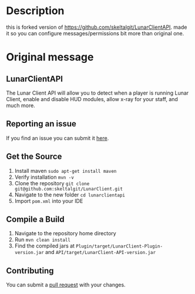 # Description
this is forked version of https://github.com/skeltalgit/LunarClientAPI.
made it so you can configure messages/permissions bit more than original one.

# Original message
## LunarClientAPI

The Lunar Client API will allow you to detect when a player is running Lunar Client, enable and disable HUD modules, allow x-ray for your staff, and much more.

## Reporting an issue

If you find an issue you can submit it [here](https://github.com/skeltalgit/LunarClientAPI/issues).

## Get the Source

1. Install maven `sudo apt-get install maven`
2. Verify installation `mvn -v`
3. Clone the repository `git clone git@github.com:skeltalgit/LunarClient.git`
4. Navigate to the new folder `cd lunarclientapi`
5. Import `pom.xml` into your IDE

## Compile a Build

1. Navigate to the repository home directory
2. Run `mvn clean install`
3. Find the compiled jars at `Plugin/target/LunarClient-Plugin-version.jar` and `API/target/LunarClient-API-version.jar`

## Contributing

You can submit a [pull request](https://github.com/skeltalgit/LunarClientAPI/pulls) with your changes.

